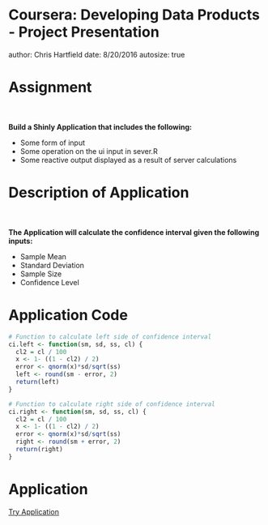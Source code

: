 Coursera: Developing Data Products - Project Presentation
========================================================
author: Chris Hartfield
date: 8/20/2016
autosize: true

Assignment
========================================================

<br></br>
<b>Build a Shinly Application that includes the following:</b>
<ul>
<li>Some form of input</li>
<li>Some operation on the ui input in sever.R</li>
<li>Some reactive output displayed as a result of server calculations</li>
</ul>



Description of Application
========================================================

<br></br>
<b>The Application will calculate the confidence interval given the following inputs:</b>
<ul>
<li>Sample Mean</li>
<li>Standard Deviation</li>
<li>Sample Size</li>
<li>Confidence Level</li>
</ul>


Application Code
========================================================


```r
# Function to calculate left side of confidence interval
ci.left <- function(sm, sd, ss, cl) {
  cl2 = cl / 100
  x <- 1- ((1 - cl2) / 2)
  error <- qnorm(x)*sd/sqrt(ss)
  left <- round(sm - error, 2)
  return(left)
}

# Function to calculate right side of confidence interval
ci.right <- function(sm, sd, ss, cl) {
  cl2 = cl / 100
  x <- 1- ((1 - cl2) / 2)
  error <- qnorm(x)*sd/sqrt(ss)
  right <- round(sm + error, 2)
  return(right)
}
```


Application
========================================================

<u>[Try Application](https://cah-ddp.shinyapps.io/Project/)</u>
